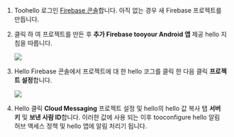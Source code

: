 

1. Toohello 로그인 [Firebase 콘솔](https://firebase.google.com/console/)합니다. 아직 없는 경우 새 Firebase 프로젝트를 만듭니다.
2. 클릭 하 여 프로젝트를 만든 후 **추가 Firebase tooyour Android 앱** 제공 hello 지침을 따릅니다.

    ![](./media/notification-hubs-enable-firebase-cloud-messaging/notification-hubs-add-firebase-to-android-app.png)
3. Hello Firebase 콘솔에서 프로젝트에 대 한 hello 코그를 클릭 한 다음 클릭 **프로젝트 설정**합니다.

    ![](./media/notification-hubs-enable-firebase-cloud-messaging/notification-hubs-firebase-console-project-settings.png)
4. Hello 클릭 **Cloud Messaging** 프로젝트 설정 및 hello의 hello 값 복사 탭 **서버 키** 및 **보낸 사람 ID**합니다. 이러한 값에 사용 되는 이후 tooconfigure hello 알림 허브 액세스 정책 및 hello 앱에 알림 처리기 됩니다.
